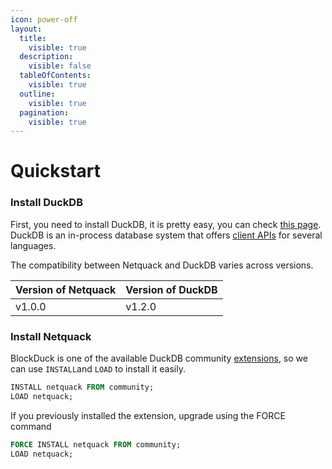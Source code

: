 ```yaml
---
icon: power-off
layout:
  title:
    visible: true
  description:
    visible: false
  tableOfContents:
    visible: true
  outline:
    visible: true
  pagination:
    visible: true
---
```


# Quickstart

### Install DuckDB

First, you need to install DuckDB, it is pretty easy, you can check [this page](https://duckdb.org/docs/installation/?version=stable\&environment=cli\&platform=linux\&download_method=direct\&architecture=x86_64). DuckDB is an in-process database system that offers [client APIs](https://duckdb.org/docs/api/overview) for several languages.

The compatibility between Netquack and DuckDB varies across versions.

| Version of Netquack | Version of DuckDB |
| ------------------- | ----------------- |
| v1.0.0              | v1.2.0            |

### Install Netquack

BlockDuck is one of the available DuckDB community [extensions](https://duckdb.org/community_extensions/list_of_extensions), so we can use `INSTALL`and `LOAD` to install it easily.

```sql
INSTALL netquack FROM community;
LOAD netquack;
```

If you previously installed the extension, upgrade using the FORCE command

```sql
FORCE INSTALL netquack FROM community;
LOAD netquack;
```
